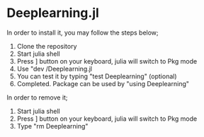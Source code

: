 # Deeplearning.jl

In order to install it, you may follow the steps below;

1. Clone the repository
2. Start julia shell
3. Press ] button on your keyboard, julia will switch to Pkg mode
4. Use "dev <some path>/Deeplearning.jl
5. You can test it by typing "test Deeplearning" (optional)
6. Completed. Package can be used by "using Deeplearning"
  
In order to remove it;

1. Start julia shell
2. Press ] button on your keyboard, julia will switch to Pkg mode
3. Type "rm Deeplearning"
